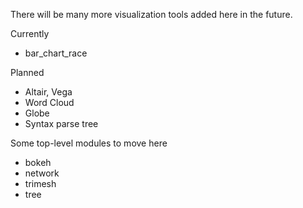 There will be many more visualization tools added here in the future.

Currently
- bar_chart_race

Planned
- Altair, Vega
- Word Cloud
- Globe
- Syntax parse tree

Some top-level modules to move here
- bokeh
- network
- trimesh
- tree
